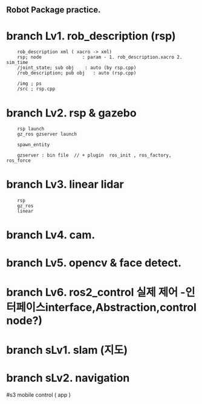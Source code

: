 ## Robot Package practice.


		
# branch Lv1. rob_description (rsp)
		rob_description xml ( xacro -> xml)
		rsp; node				: param - 1. rob_description.xacro 2. sim_time
		/joint_state; sub obj	 : auto (by rsp.cpp)
		/rob_description; pub obj	: auto (rsp.cpp)

		/img ; ps 
		/src ; rsp.cpp
# branch Lv2. rsp & gazebo
		
		rsp launch
		gz_ros gzserver launch
		
		spawn_entity
		
		gzserver : bin file  // + plugin  ros_init , ros_factory, ros_force

# branch Lv3. linear lidar 
		
		rsp
		gz_ros
		linear

# branch Lv4. cam. 

# branch Lv5. opencv & face detect. 

# branch Lv6. ros2_control 실제 제어 -인터페이스interface,Abstraction,control node?)


# branch sLv1. slam (지도)

# branch sLv2. navigation 

#s3 mobile control ( app )
